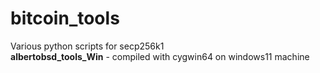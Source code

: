 # bitcoin_tools
Various python scripts for secp256k1<br>
<b>albertobsd_tools_Win</b> - compiled with cygwin64 on windows11 machine

